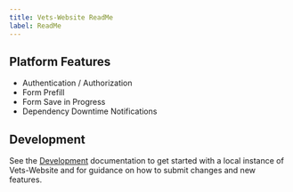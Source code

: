 ```yaml
---
title: Vets-Website ReadMe
label: ReadMe
---
```

## Platform Features

* Authentication / Authorization
* Form Prefill
* Form Save in Progress
* Dependency Downtime Notifications

## Development

See the [Development](./Development.md) documentation to get started with
a local instance of Vets-Website and for guidance on how to submit changes and
new features.
